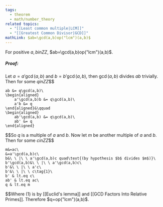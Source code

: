 ```yaml
---
tags:
  - theorem
  - math/number_theory
related topics:
  - "[[Least common multiple|LCM]]"
  - "[[Greatest Common Divisor|GCD]]"
mathLink: $ab=\gcd(a,b)op("lcm")(a,b)$
---
```

For positive $a,b in ZZ$, $ab=\gcd(a,b)op("lcm")(a,b)$.
##### Proof:
Let $a=a'\gcd(a,b)$ and $b=b'\gcd(a,b)$, then $\gcd(a,b)$ divides $ab$ trivially. Then for some $q in ZZ$$$

	ab &= q\gcd(a,b)\
	\begin{aligned}
		a'\gcd(a,b)b &= q\gcd(a,b)\
		a'b &= q
	\end{aligned}&\qquad
	\begin{aligned}
		ab'\gcd(a,b) &= q\gcd(a,b)\
		ab' &= q
	\end{aligned}

$$So $q$ is a multiple of $a$ and $b$. Now let $m$ be another multiple of $a$ and $b$. Then for some $c in ZZ$$$

	m&=ac\
	&=a'\gcd(a,b)c\
	b&\ \ |\ \ a'\gcd(a,b)c quad\text{(by hypothesis $b$ divides $m$)}\
	b'\gcd(a,b)&\ \ |\ \ a'\gcd(a,b)c\
	b'&\ \ |\ \ a'c\
	b'&\ \ |\ \ c\tag{1}\
	b' & lt.eq c\
	ab' & lt.eq ac\
	q & lt.eq m

$$Where $(1)$ is by [[Euclid's lemma]] and [[GCD Factors Into Relative Primes]]. Therefore $q=op("lcm")(a,b)$.